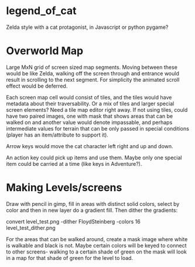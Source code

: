legend_of_cat
=============

Zelda style with a cat protagonist, in Javascript or python pygame?

Overworld Map
=============

Large MxN grid of screen sized map segments.  Moving between these would be like Zelda, walking off the screen through and entrance would result in scrolling to the next segment.  For simplicity the animated scroll effect would be deferred.   

Each screen map cell would consist of tiles, and the tiles would have metadata about their traversability.  Or a mix of tiles and larger special screen elements?  Need a tile map editor right away.  If not using tiles, could have two paired images, one with mask that shows areas that can be walked on and another value would denote impassable, and perhaps intermediate values for terrain that can be only passed in special conditions (player has an item/attribute to support it).

Arrow keys would move the cat character left right and up and down.

An action key could pick up items and use them.  Maybe only one special item could be carried at a time (like keys in Adventure?).

Making Levels/screens
=====================

Draw with pencil in gimp, fill in areas with distinct solid colors, select by color and then in new layer do a gradient fill.  Then dither the gradients:

convert level_test.png -dither FloydSteinberg -colors 16 level_test_dither.png

For the areas that can be walked around, create a mask image where white is walkable and black is not.  Maybe certain colors will be keyed to connect to other screens- walking to a certain shade of green on the mask will look in a map for that shade of green for the level to load.
